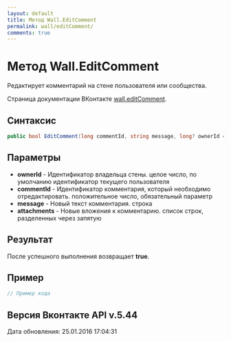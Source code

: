 ```yaml
---
layout: default
title: Метод Wall.EditComment
permalink: wall/editComment/
comments: true
---
```

# Метод Wall.EditComment
Редактирует комментарий на стене пользователя или сообщества.

Страница документации ВКонтакте [wall.editComment](https://vk.com/dev/wall.editComment).
## Синтаксис
``` csharp
public bool EditComment(long commentId, string message, long? ownerId = null, IEnumerable<MediaAttachment> attachments = null)
```

## Параметры
+ **ownerId** - Идентификатор владельца стены. целое число, по умолчанию идентификатор текущего пользователя
+ **commentId** - Идентификатор комментария, который необходимо отредактировать. положительное число, обязательный параметр
+ **message** - Новый текст комментария. строка
+ **attachments** - Новые вложения к комментарию. список строк, разделенных через запятую

## Результат
После успешного выполнения возвращает **true**.

## Пример
``` csharp
// Пример кода
```

## Версия Вконтакте API v.5.44
Дата обновления: 25.01.2016 17:04:31
